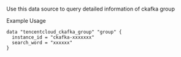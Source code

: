 Use this data source to query detailed information of ckafka group

Example Usage

```hcl
data "tencentcloud_ckafka_group" "group" {
  instance_id = "ckafka-xxxxxxx"
  search_word = "xxxxxx"
}
```